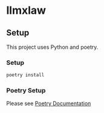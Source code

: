 # llmxlaw


## Setup

This project uses Python and poetry.

### Setup

```bash
poetry install
```

### Poetry Setup

Please see [Poetry Documentation](https://python-poetry.org/docs/)